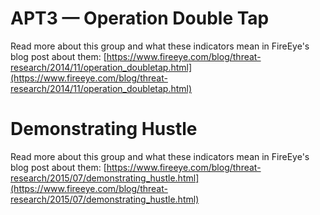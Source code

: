 # APT3 — Operation Double Tap

Read more about this group and what these indicators mean in FireEye's blog post about them: [https://www.fireeye.com/blog/threat-research/2014/11/operation_doubletap.html](https://www.fireeye.com/blog/threat-research/2014/11/operation_doubletap.html)

# Demonstrating Hustle

Read more about this group and what these indicators mean in FireEye's blog post about them: [https://www.fireeye.com/blog/threat-research/2015/07/demonstrating_hustle.html](https://www.fireeye.com/blog/threat-research/2015/07/demonstrating_hustle.html)